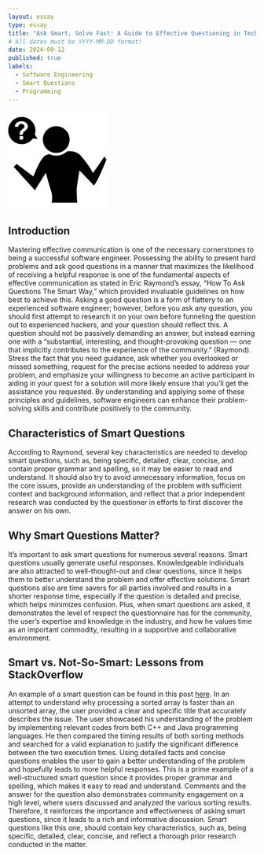 ```yaml
---
layout: essay
type: essay
title: "Ask Smart, Solve Fast: A Guide to Effective Questioning in Tech"
# All dates must be YYYY-MM-DD format!
date: 2024-09-12
published: true
labels:
  - Software Engineering
  - Smart Questions
  - Programming
---
```


<img width="200px" class="rounded float-start pe-4" src="../img/difficulty/smart-question.jpg">

## Introduction

Mastering effective communication is one of the necessary cornerstones to being a successful software engineer. Possessing the ability to present hard problems and ask good questions in a manner that maximizes the likelihood of receiving a helpful response is one of the fundamental aspects of effective communication as stated in Eric Raymond’s essay, “How To Ask Questions The Smart Way,” which provided invaluable guidelines on how best to achieve this. Asking a good question is a form of flattery to an experienced software engineer; however, before you ask any question, you should first attempt to research it on your own before funneling the question out to experienced hackers, and your question should reflect this. A question should not be passively demanding an answer, but instead earning one with a “substantial, interesting, and thought-provoking question — one that implicitly contributes to the experience of the community.” (Raymond). Stress the fact that you need guidance, ask whether you overlooked or missed something, request for the precise actions needed to address your problem, and emphasize your willingness to become an active participant in aiding in your quest for a solution will more likely ensure that you’ll get the assistance you requested. By understanding and applying some of these principles and guidelines, software engineers can enhance their problem-solving skills and contribute positively to the community. 



## Characteristics of Smart Questions 

According to Raymond, several key characteristics are needed to develop smart questions, such as, being specific, detailed, clear, concise, and contain proper grammar and spelling, so it may be easier to read and understand. It should also try to avoid unnecessary information, focus on the core issues, provide an understanding of the problem with sufficient context and background information, and reflect that a prior independent research was conducted by the questioner in efforts to first discover the answer on his own.

## Why Smart Questions Matter? 

It’s important to ask smart questions for numerous several reasons. Smart questions usually generate useful responses. Knowledgeable individuals are also attracted to well-thought-out and clear questions, since it helps them to better understand the problem and offer effective solutions.  Smart questions also are time savers for all parties involved and results in a shorter response time, especially if the question is detailed and precise, which helps minimizes confusion.  Plus, when smart questions are asked, it demonstrates the level of respect the questionnaire has for the community, the user’s expertise and knowledge in the industry, and how he values time as an important commodity, resulting in a supportive and collaborative environment.  
 


## Smart vs. Not-So-Smart: Lessons from StackOverflow

An example of a smart question can be found in this post  <a href="https://stackoverflow.com/questions/11227809/why-is-processing-a-sorted-array-faster-than-processing-an-unsorted-array">here</a>. In an attempt to understand why processing a sorted array is faster than an unsorted array, the user provided a clear and specific title that accurately describes the issue. The user showcased his understanding of the problem by implementing relevant codes from both C++ and Java programming languages. He then compared the timing results of both sorting methods and searched for a valid explanation to justify the significant difference between the two execution times. Using detailed facts and concise questions enables the user to gain a better understanding of the problem and hopefully leads to more helpful responses. This is a prime example of a well-structured smart question since it provides proper grammar and spelling, which makes it easy to read and understand. Comments and the answer for the question also demonstrates community engagement on a high level, where users discussed and analyzed the various sorting results. Therefore, it reinforces the importance and effectiveness of asking smart questions, since it leads to a rich and informative discussion. Smart questions like this one, should contain key characteristics, such as, being specific, detailed, clear, concise, and reflect a thorough prior research conducted in the matter. 

